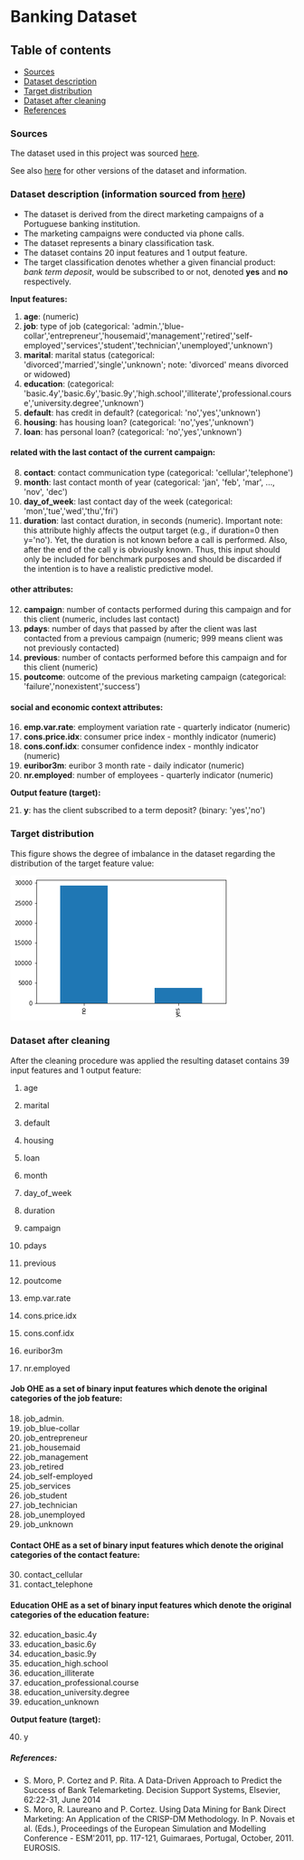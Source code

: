 # Banking Dataset

## Table of contents
   * [Sources](#Sources)
   * [Dataset description](#Dataset-description)
   * [Target distribution](#Target-distribution)
   * [Dataset after cleaning](#Dataset-after-cleaning)
   * [References](#References)


### Sources

The dataset used in this project was sourced [here](https://automlsamplenotebookdata.blob.core.windows.net/automl-sample-notebook-data/bankmarketing_train.csv).

See also [here](https://archive.ics.uci.edu/ml/datasets/Bank+Marketing) for other versions of the dataset and information.

### Dataset description (information sourced from [here](https://archive.ics.uci.edu/ml/datasets/Bank+Marketing))

* The dataset is derived from the direct marketing campaigns of a Portuguese banking institution. 
* The marketing campaigns were conducted via phone calls. 
* The dataset represents a binary classification task.
* The dataset contains 20 input features and 1 output feature.
* The target classification denotes whether a given financial product: _bank term deposit_, would be subscribed to or not, denoted **yes** and **no** respectively.

**Input features:**

1. **age**: (numeric)
2. **job**: type of job (categorical: 'admin.','blue-collar','entrepreneur','housemaid','management','retired','self-employed','services','student','technician','unemployed','unknown')
3. **marital**: marital status (categorical: 'divorced','married','single','unknown'; note: 'divorced' means divorced or widowed)
4. **education**: (categorical: 'basic.4y','basic.6y','basic.9y','high.school','illiterate','professional.course','university.degree','unknown')
5. **default**: has credit in default? (categorical: 'no','yes','unknown')
6. **housing**: has housing loan? (categorical: 'no','yes','unknown')
7. **loan**: has personal loan? (categorical: 'no','yes','unknown')
#### related with the last contact of the current campaign:
8. **contact**: contact communication type (categorical: 'cellular','telephone')
9. **month**: last contact month of year (categorical: 'jan', 'feb', 'mar', ..., 'nov', 'dec')
10. **day_of_week**: last contact day of the week (categorical: 'mon','tue','wed','thu','fri')
11. **duration**: last contact duration, in seconds (numeric). Important note: this attribute highly affects the output target (e.g., if duration=0 then y='no'). Yet, the duration is not known before a call is performed. Also, after the end of the call y is obviously known. Thus, this input should only be included for benchmark purposes and should be discarded if the intention is to have a realistic predictive model.
#### other attributes:
12. **campaign**: number of contacts performed during this campaign and for this client (numeric, includes last contact)
13. **pdays**: number of days that passed by after the client was last contacted from a previous campaign (numeric; 999 means client was not previously contacted)
14. **previous**: number of contacts performed before this campaign and for this client (numeric)
15. **poutcome**: outcome of the previous marketing campaign (categorical: 'failure','nonexistent','success')
#### social and economic context attributes:
16. **emp.var.rate**: employment variation rate - quarterly indicator (numeric)
17. **cons.price.idx**: consumer price index - monthly indicator (numeric)
18. **cons.conf.idx**: consumer confidence index - monthly indicator (numeric)
19. **euribor3m**: euribor 3 month rate - daily indicator (numeric)
20. **nr.employed**: number of employees - quarterly indicator (numeric)

**Output feature (target):**

21. **y**: has the client subscribed to a term deposit? (binary: 'yes','no')

### Target distribution

This figure shows the degree of imbalance in the dataset regarding the distribution of the target feature value:

![alt text](./img/P1_ML_Azure_ND__Data_Inspection__TargetDistribution.png "Target Distribution")

### Dataset after cleaning

After the cleaning procedure was applied the resulting dataset contains 39 input features and 1 output feature:

1. age 
2. marital
3. default
4. housing
5. loan
6. month
7. day_of_week
       
8. duration
9. campaign
10. pdays
11. previous
12. poutcome
13. emp.var.rate
       
14. cons.price.idx
15. cons.conf.idx
16. euribor3m
17. nr.employed
       
#### Job OHE as a set of binary input features which denote the original categories of the job feature:

18. job_admin.
19. job_blue-collar
20. job_entrepreneur
21. job_housemaid
22. job_management
23. job_retired
24. job_self-employed
25. job_services
26. job_student
27. job_technician
28. job_unemployed
29. job_unknown

#### Contact OHE as a set of binary input features which denote the original categories of the contact feature:

30. contact_cellular
31. contact_telephone
    
#### Education OHE as a set of binary input features which denote the original categories of the education feature:

32. education_basic.4y
33. education_basic.6y
34. education_basic.9y
35. education_high.school
36. education_illiterate
37. education_professional.course
38. education_university.degree 
39. education_unknown
    
**Output feature (target):**

40. y

##### References:

* S. Moro, P. Cortez and P. Rita. A Data-Driven Approach to Predict the Success of Bank Telemarketing. Decision Support Systems, Elsevier, 62:22-31, June 2014
* S. Moro, R. Laureano and P. Cortez. Using Data Mining for Bank Direct Marketing: An Application of the CRISP-DM Methodology. In P. Novais et al. (Eds.), Proceedings of the European Simulation and Modelling Conference - ESM'2011, pp. 117-121, Guimaraes, Portugal, October, 2011. EUROSIS.